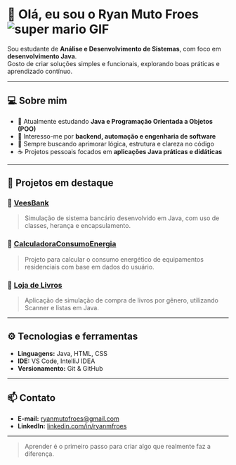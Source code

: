 # 👋 Olá, eu sou o Ryan Muto Froes ![super mario GIF](https://github.com/user-attachments/assets/38cdd882-d06f-443d-81eb-678d7742e5e4)


Sou estudante de **Análise e Desenvolvimento de Sistemas**, com foco em **desenvolvimento Java**.  
Gosto de criar soluções simples e funcionais, explorando boas práticas e aprendizado contínuo.

---

## 💻 Sobre mim

- 🎯 Atualmente estudando **Java e Programação Orientada a Objetos (POO)**  
- 🧩 Interesso-me por **backend, automação e engenharia de software**  
- 🧠 Sempre buscando aprimorar lógica, estrutura e clareza no código  
- ☕ Projetos pessoais focados em **aplicações Java práticas e didáticas**

---

## 🧱 Projetos em destaque

### 🔹 [VeesBank](https://github.com/RyanMFroes/VeesBank)
> Simulação de sistema bancário desenvolvido em Java, com uso de classes, herança e encapsulamento.

### 🔹 [CalculadoraConsumoEnergia](https://github.com/RyanMFroes/CalculadoraConsumoEnergia)
> Projeto para calcular o consumo energético de equipamentos residenciais com base em dados do usuário.

### 🔹 [Loja de Livros](https://github.com/RyanMFroes/loja-de-livros)
> Aplicação de simulação de compra de livros por gênero, utilizando Scanner e listas em Java.

---

## ⚙️ Tecnologias e ferramentas

- **Linguagens:** Java, HTML, CSS  
- **IDE:** VS Code, IntelliJ IDEA  
- **Versionamento:** Git & GitHub  

---

## 📫 Contato

- **E-mail:** ryanmutofroes@gmail.com  
- **LinkedIn:** [linkedin.com/in/ryanmfroes](https://linkedin.com/in/ryanmfroes)  

---

> Aprender é o primeiro passo para criar algo que realmente faz a diferença.

